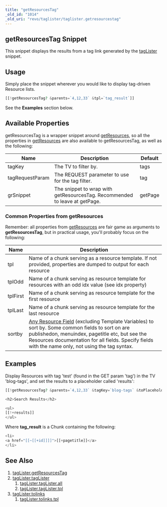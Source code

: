 ```yaml
---
title: "getResourcesTag"
_old_id: "1014"
_old_uri: "revo/taglister/taglister.getresourcestag"
---
```


## getResourcesTag Snippet

This snippet displays the results from a tag link generated by the [tagLister](extras/taglister/taglister.getresourcestag "tagLister.getResourcesTag") snippet.

## Usage

Simply place the snippet wherever you would like to display tag-driven Resource lists.

```php
[[!getResourcesTag? &parents=`4,12,33` &tpl=`tag_result`]]
```

See the **Examples** section below.

## Available Properties

getResourcesTag is a wrapper snippet around [getResources](extras/getresources "getResources"), so all the properties in [getResources](extras/getresources "getResources") are also available to getResourcesTag, as well as the following:

| Name            | Description                                                                | Default |
| --------------- | -------------------------------------------------------------------------- | ------- |
| tagKey          | The TV to filter by.                                                       | tags    |
| tagRequestParam | The REQUEST parameter to use for the tag filter.                           | tag     |
| grSnippet       | The snippet to wrap with getResourcesTag. Recommended to leave at getPage. | getPage |

### Common Properties from getResources

Remember: all properties from [getResources](extras/getresources "getResources") are fair game as arguments to **getResourcesTag**, but in practical usage, you'll probably focus on the following:

| Name     | Description                                                                                                                                                                                                                                                                                                                                         |
| -------- | --------------------------------------------------------------------------------------------------------------------------------------------------------------------------------------------------------------------------------------------------------------------------------------------------------------------------------------------------- |
| tpl      | Name of a chunk serving as a resource template. If not provided, properties are dumped to output for each resource                                                                                                                                                                                                                                  |
| tplOdd   | Name of a chunk serving as resource template for resources with an odd idx value (see idx property)                                                                                                                                                                                                                                                 |
| tplFirst | Name of a chunk serving as resource template for the first resource                                                                                                                                                                                                                                                                                 |
| tplLast  | Name of a chunk serving as resource template for the last resource                                                                                                                                                                                                                                                                                  |
| sortby   | [Any Resource Field](making-sites-with-modx/structuring-your-site/resources#Resources-ResourcesResourceFields) (excluding Template Variables) to sort by. Some common fields to sort on are publishedon, menuindex, pagetitle etc, but see the Resources documentation for all fields. Specify fields with the name only, not using the tag syntax. |

## Examples

Display Resources with tag 'test' (found in the GET param 'tag') in the TV 'blog-tags', and set the results to a placeholder called 'results':

```php
[[!getResourcesTag? &parents=`4,12,33` &tagKey=`blog-tags` &toPlaceholder=`results` &tpl=`tag_result`]]

<h2>Search Results</h2>

<ul>
[[!+results]]
</ul>
```

Where **tag_result** is a Chunk containing the following:

```php
<li>
<a href="[[~[[+id]]]]">[[+pagetitle]]</a>
</li>
```

## See Also

1. [tagLister.getResourcesTag](extras/taglister/taglister.getresourcestag)
2. [tagLister.tagLister](extras/taglister/taglister)
    1. [tagLister.tagLister.all](extras/taglister/taglister/all)
    2. [tagLister.tagLister.tpl](extras/taglister/taglister/tpl)
3. [tagLister.tolinks](extras/taglister/taglister.tolinks)
    1. [tagLister.tolinks.tpl](extras/taglister/taglister.tolinks/tpl)

